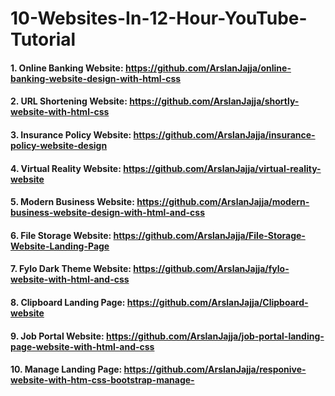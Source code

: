 # 10-Websites-In-12-Hour-YouTube-Tutorial


#### 1. Online Banking Website: https://github.com/ArslanJajja/online-banking-website-design-with-html-css

#### 2. URL Shortening Website: https://github.com/ArslanJajja/shortly-website-with-html-css

#### 3. Insurance Policy Website: https://github.com/ArslanJajja/insurance-policy-website-design

#### 4. Virtual Reality Website: https://github.com/ArslanJajja/virtual-reality-website

#### 5. Modern Business Website: https://github.com/ArslanJajja/modern-business-website-design-with-html-and-css

#### 6. File Storage Website: https://github.com/ArslanJajja/File-Storage-Website-Landing-Page

#### 7. Fylo Dark Theme Website: https://github.com/ArslanJajja/fylo-website-with-html-and-css

#### 8. Clipboard Landing Page: https://github.com/ArslanJajja/Clipboard-website

#### 9. Job Portal Website: https://github.com/ArslanJajja/job-portal-landing-page-website-with-html-and-css

#### 10. Manage Landing Page: https://github.com/ArslanJajja/responive-website-with-htm-css-bootstrap-manage-
